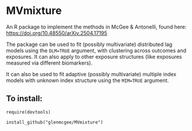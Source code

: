 # MVmixture
An R package to implement the methods in McGee & Antonelli, found here: https://doi.org/10.48550/arXiv.2504.17195

The package can be used to fit (possibly multivariate) distributed lag models using the `DLM=TRUE` argument, with clustering across outcomes and exposures. It can also apply to other exposure structures (like exposures measured via different biomarkers).

It can also be used to fit adaptive (possibly multivariate) multiple index models with unknown index structure using the `MIM=TRUE` argument.

## To install:
```
require(devtools)

install_github("glenmcgee/MVmixture")
```
